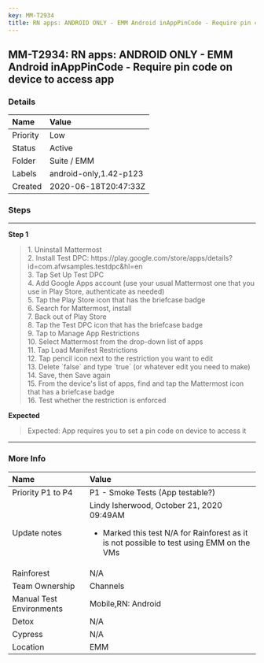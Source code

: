 ```yaml
---
key: MM-T2934
title: RN apps: ANDROID ONLY - EMM Android inAppPinCode - Require pin code on device to access app
---
```


## MM-T2934: RN apps: ANDROID ONLY - EMM Android inAppPinCode - Require pin code on device to access app

### Details

| Name     | Value                  |
| :------- | :--------------------- |
| Priority | Low                    |
| Status   | Active                 |
| Folder   | Suite / EMM            |
| Labels   | android-only,1.42-p123 |
| Created  | 2020-06-18T20:47:33Z   |

### Steps

<hr/>

**Step 1**

> <article>1. Uninstall Mattermost<br />2. Install Test DPC: https://play.google.com/store/apps/details?id=com.afwsamples.testdpc&amp;hl=en<br />3. Tap Set Up Test DPC<br />4. Add Google Apps account (use your usual Mattermost one that you use in Play Store, authenticate as needed)<br />5. Tap the Play Store icon that has the briefcase badge<br />6. Search for Mattermost, install<br />7. Back out of Play Store<br />8. Tap the Test DPC icon that has the briefcase badge<br />9. Tap to Manage App Restrictions<br />10. Select Mattermost from the drop-down list of apps<br />11. Tap Load Manifest Restrictions<br />12. Tap pencil icon next to the restriction you want to edit <br />13. Delete `false` and type `true` (or whatever edit you need to make)<br />14. Save, then Save again<br />15. From the device's list of apps, find and tap the Mattermost icon that has a briefcase badge<br />16. Test whether the restriction is enforced</article>

**Expected**

> <article>Expected: App requires you to set a pin code on device to access it</article>

<hr/>

### More Info

| Name                     | Value                                                                                                                                             |
| :----------------------- | :------------------------------------------------------------------------------------------------------------------------------------------------ |
| Priority P1 to P4        | P1 - Smoke Tests (App testable?)                                                                                                                  |
| Update notes             | Lindy Isherwood, October 21, 2020 09:49AM<ul><li>Marked this test N/A for Rainforest as it is not possible to test using EMM on the VMs</li></ul> |
| Rainforest               | N/A                                                                                                                                               |
| Team Ownership           | Channels                                                                                                                                          |
| Manual Test Environments | Mobile,RN: Android                                                                                                                                |
| Detox                    | N/A                                                                                                                                               |
| Cypress                  | N/A                                                                                                                                               |
| Location                 | EMM                                                                                                                                               |

